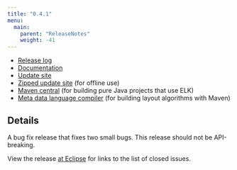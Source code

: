 ```yaml
---
title: "0.4.1"
menu:
  main:
    parent: "ReleaseNotes"
    weight: -41
---
```


* [Release log](https://projects.eclipse.org/projects/modeling.elk/releases/0.4.1)
* [Documentation](https://download.eclipse.org/elk/updates/releases/0.4.1/elk-0.4.1-docs.zip)
* [Update site](https://download.eclipse.org/elk/updates/releases/0.4.1/)
* [Zipped update site](https://download.eclipse.org/elk/updates/releases/0.4.1/elk-0.4.1.zip) (for offline use)
* [Maven central](https://repo.maven.apache.org/maven2/org/eclipse/elk/) (for building pure Java projects that use ELK)
* [Meta data language compiler](https://download.eclipse.org/elk/maven/releases/0.4.1) (for building layout algorithms with Maven)



## Details

A bug fix release that fixes two small bugs. This release should not be API-breaking.

View the release [at Eclipse](https://projects.eclipse.org/projects/modeling.elk/releases/0.4.1) for links to the list of closed issues.
